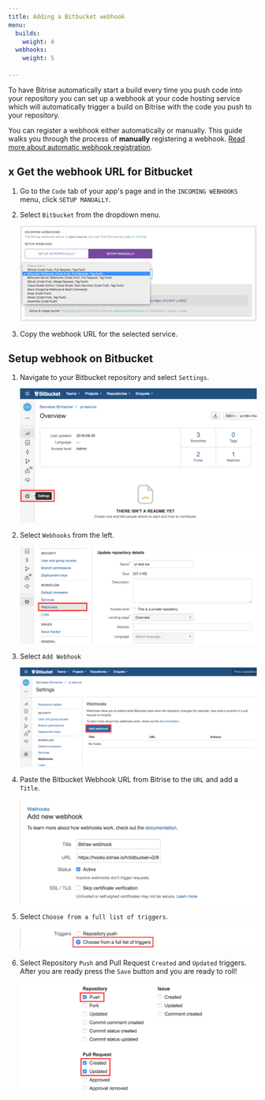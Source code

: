 ```yaml
---
title: Adding a Bitbucket webhook
menu:
  builds:
    weight: 4
  webhooks:
    weight: 5

---
```

To have Bitrise automatically start a build every time you push code into your repository you
can set up a webhook at your code hosting service which will automatically
trigger a build on Bitrise with the code you push to your repository.

You can register a webhook either automatically or manually. This guide walks you through the process of **manually** registering a webhook. [Read more about automatic webhook registration](/webhooks/#setting-up-incoming-webhooks-automatically).

## x Get the webhook URL for Bitbucket

1. Go to the `Code` tab of your app's page and in the `INCOMING WEBHOOKS` menu, click `SETUP MANUALLY`.
2. Select `Bitbucket` from the dropdown menu.

   ![Screenshot](/img/webhooks_bitbucket.png)
3. Copy the webhook URL for the selected service.

## Setup webhook on Bitbucket

1. Navigate to your Bitbucket repository and select `Settings`.

   ![Screenshot](/img/webhooks/bitbucket_settings.png)
2. Select `Webhooks` from the left.

   ![Screenshot](/img/webhooks/bitbucket_settings_webhooks.png)
3. Select `Add Webhook`

   ![Screenshot](/img/webhooks/bitbucket_add_webhooks.png)
4. Paste the Bitbucket Webhook URL from Bitrise to the `URL` and add a `Title`.

   ![Screenshot](/img/webhooks/bitbucket_webhook_info.png)
5. Select `Choose from a full list of triggers`.

   ![Screenshot](/img/webhooks/bitbucket_webhook_trigger.png)
6. Select Repository `Push` and Pull Request `Created` and `Updated` triggers. After you are ready press the `Save` button and you are ready to roll!

   ![Screenshot](/img/webhooks/bitbucket_webhook_push_and_pr.png)